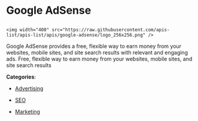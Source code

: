 # Google AdSense<p align="center">
    <img width="400" src="https://raw.githubusercontent.com/apis-list/apis-list/apis/google-adsense/logo_256x256.png" />
</p>

Google AdSense provides a free, flexible way to earn money from your websites, mobile sites, and site search results with relevant and engaging ads. Free, flexible way to earn money from your websites, mobile sites, and site search results

**Categories**:

- [Advertising](https://github/apis-list/apis-list#advertising)

- [SEO](https://github/apis-list/apis-list#seo)

- [Marketing](https://github/apis-list/apis-list#marketing)





